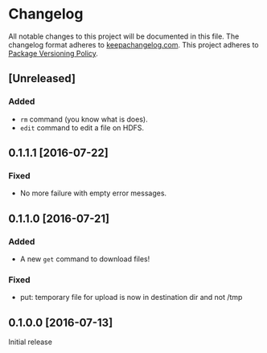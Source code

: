 # Changelog

All notable changes to this project will be documented in this file.
The changelog format adheres to [keepachangelog.com](http://keepachangelog.com/).
This project adheres to [Package Versioning Policy](http://pvp.haskell.org/).

## [Unreleased]

### Added
- `rm` command (you know what is does).
- `edit` command to edit a file on HDFS.

## 0.1.1.1 [2016-07-22]

### Fixed
- No more failure with empty error messages.

## 0.1.1.0 [2016-07-21]

### Added
- A new `get` command to download files!

### Fixed
- put: temporary file for upload is now in destination dir and not /tmp

## 0.1.0.0 [2016-07-13]
Initial release
